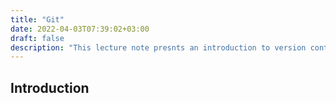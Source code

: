 ```yaml
---
title: "Git"
date: 2022-04-03T07:39:02+03:00
draft: false
description: "This lecture note presnts an introduction to version control with git"
---
```


## Introduction
